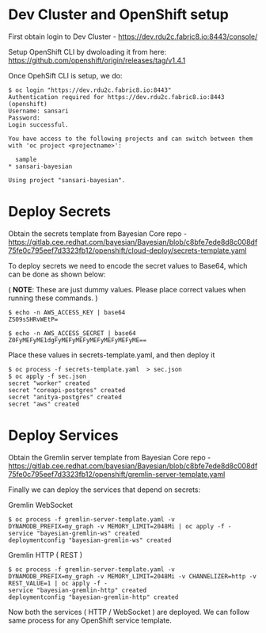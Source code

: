 # Dev Cluster and OpenShift setup

First obtain login to Dev Cluster - https://dev.rdu2c.fabric8.io:8443/console/

Setup OpenShift CLI by dwoloading it from here: https://github.com/openshift/origin/releases/tag/v1.4.1

Once OpehSift CLI is setup, we do:

    $ oc login "https://dev.rdu2c.fabric8.io:8443"
    Authentication required for https://dev.rdu2c.fabric8.io:8443 (openshift)
    Username: sansari
    Password: 
    Login successful.

    You have access to the following projects and can switch between them with 'oc project <projectname>':

      sample
    * sansari-bayesian

    Using project "sansari-bayesian".

# Deploy Secrets

Obtain the secrets template from Bayesian Core repo - https://gitlab.cee.redhat.com/bayesian/Bayesian/blob/c8bfe7ede8d8c008df75fe0c795eef7d3323fb12/openshift/cloud-deploy/secrets-template.yaml

To deploy secrets we need to encode the secret values to Base64, which can be done as shown below:

( **NOTE**: These are just dummy values. Please place correct values when running these commands. )

    $ echo -n AWS_ACCESS_KEY | base64
    ZS09sSHRvWEtP=
    
    $ echo -n AWS_ACCESS_SECRET | base64
    Z0FyMEFyME1dgFyMEFyMEFyMEFyMEFyMEFyME==

Place these values in secrets-template.yaml, and then deploy it

    $ oc process -f secrets-template.yaml  > sec.json
    $ oc apply -f sec.json
    secret "worker" created
    secret "coreapi-postgres" created
    secret "anitya-postgres" created
    secret "aws" created

# Deploy Services

Obtain the Gremlin server template from Bayesian Core repo -  https://gitlab.cee.redhat.com/bayesian/Bayesian/blob/c8bfe7ede8d8c008df75fe0c795eef7d3323fb12/openshift/gremlin-server-template.yaml

Finally we can deploy the services that depend on secrets:

Gremlin WebSocket

```
$ oc process -f gremlin-server-template.yaml -v DYNAMODB_PREFIX=my_graph -v MEMORY_LIMIT=2048Mi | oc apply -f -
service "bayesian-gremlin-ws" created
deploymentconfig "bayesian-gremlin-ws" created
```

Gremlin HTTP ( REST )

```
$ oc process -f gremlin-server-template.yaml -v DYNAMODB_PREFIX=my_graph -v MEMORY_LIMIT=2048Mi -v CHANNELIZER=http -v REST_VALUE=1 | oc apply -f -
service "bayesian-gremlin-http" created
deploymentconfig "bayesian-gremlin-http" created
```

Now both the services ( HTTP / WebSocket ) are deployed. We can follow same process for any OpenShift service template.



